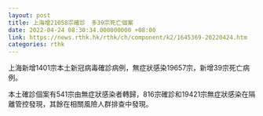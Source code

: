 ```yaml
---
layout: post
title: 上海增21058宗確診　多39宗死亡個案
date: 2022-04-24 08:30:34.000000000 +08:00
link: https://news.rthk.hk/rthk/ch/component/k2/1645369-20220424.htm
categories: rthk
---
```


上海新增1401宗本土新冠病毒確診病例，無症狀感染19657宗，新增39宗死亡病例。

本土確診個案有541宗由無症狀感染者轉歸，816宗確診和19421宗無症狀感染在隔離管控發現，其餘在相關風險人群排查中發現。
